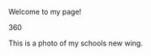 Welcome to my page!

360
<script src="//360.vizor.io/scripts/embed.js" data-vizorurl="//360.vizor.io/embed/v/8kjww" ></script>
This is a photo of my schools new wing.
